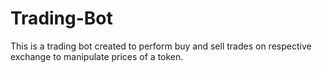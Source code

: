 # Trading-Bot
This is a trading bot created to perform buy and sell trades on respective exchange to manipulate prices of a token.